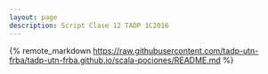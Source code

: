 ```yaml
---
layout: page
description: Script Clase 12 TADP 1C2016
---
```


{% remote_markdown https://raw.githubusercontent.com/tadp-utn-frba/tadp-utn-frba.github.io/scala-pociones/README.md %}
